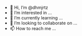 - 👋 Hi, I’m @dhmjrtz
- 👀 I’m interested in ...
- 🌱 I’m currently learning ...
- 💞️ I’m looking to collaborate on ...
- 📫 How to reach me ...

<!---
dhmjrtz/dhmjrtz is a ✨ special ✨ repository because its `README.md` (this file) appears on your GitHub profile.
You can click the Preview link to take a look at your changes.
--->
